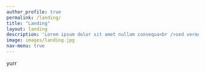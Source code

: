 ```yaml
---
author_profile: true
permalink: /landing/
title: "Landing"
layout: landing
description: 'Lorem ipsum dolor sit amet nullam consequa<br />sed veroeros. tempus adipiscing nulla.'
image: images/landing.jpg
nav-menu: true
---
```


yurr
